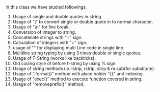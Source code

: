 In this class we have studied followings.

1. Usage of single and double quotes in string.
2. Usage of "\\" to convert single or double quote in to normal character.
3. Usage of "\n" for line break.
4. Conversion of integer to string.
5. Concatenate strings with "+" sign.
6. Calculation of integers with "+" sign.
7. usage of "\" for displaying multi Line code in single line.
8. Multiline string typing by using 3 times double or single quotes.
9. Usage of F-String (works like backticks).
10. Old coding style of before f-string by using % sign.
11. Usage of string methods i.e. lstrip, rstrip, strip & re.sub(for substitute).
12. Usage of ".format()" method with place holder "{}" and indexing.
13. Usage of "exec()" method to execute function covered in string.
14. Usage of "removeprefix()" method.